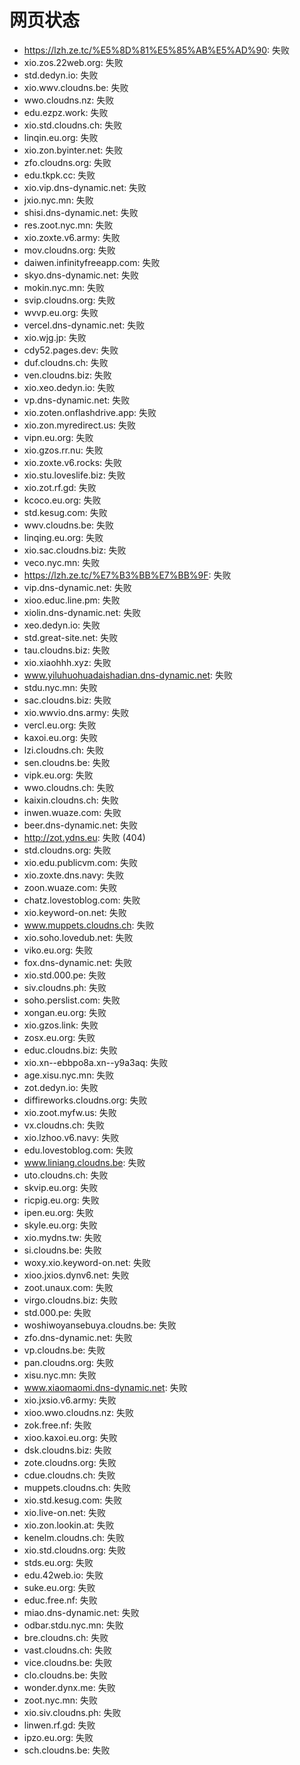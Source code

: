 # 网页状态
- https://lzh.ze.tc/%E5%8D%81%E5%85%AB%E5%AD%90: 失败
- xio.zos.22web.org: 失败
- std.dedyn.io: 失败
- xio.wwv.cloudns.be: 失败
- wwo.cloudns.nz: 失败
- edu.ezpz.work: 失败
- xio.std.cloudns.ch: 失败
- linqin.eu.org: 失败
- xio.zon.byinter.net: 失败
- zfo.cloudns.org: 失败
- edu.tkpk.cc: 失败
- xio.vip.dns-dynamic.net: 失败
- jxio.nyc.mn: 失败
- shisi.dns-dynamic.net: 失败
- res.zoot.nyc.mn: 失败
- xio.zoxte.v6.army: 失败
- mov.cloudns.org: 失败
- daiwen.infinityfreeapp.com: 失败
- skyo.dns-dynamic.net: 失败
- mokin.nyc.mn: 失败
- svip.cloudns.org: 失败
- wvvp.eu.org: 失败
- vercel.dns-dynamic.net: 失败
- xio.wjg.jp: 失败
- cdy52.pages.dev: 失败
- duf.cloudns.ch: 失败
- ven.cloudns.biz: 失败
- xio.xeo.dedyn.io: 失败
- vp.dns-dynamic.net: 失败
- xio.zoten.onflashdrive.app: 失败
- xio.zon.myredirect.us: 失败
- vipn.eu.org: 失败
- xio.gzos.rr.nu: 失败
- xio.zoxte.v6.rocks: 失败
- xio.stu.loveslife.biz: 失败
- xio.zot.rf.gd: 失败
- kcoco.eu.org: 失败
- std.kesug.com: 失败
- wwv.cloudns.be: 失败
- linqing.eu.org: 失败
- xio.sac.cloudns.biz: 失败
- veco.nyc.mn: 失败
- https://lzh.ze.tc/%E7%B3%BB%E7%BB%9F: 失败
- vip.dns-dynamic.net: 失败
- xioo.educ.line.pm: 失败
- xiolin.dns-dynamic.net: 失败
- xeo.dedyn.io: 失败
- std.great-site.net: 失败
- tau.cloudns.biz: 失败
- xio.xiaohhh.xyz: 失败
- www.yiluhuohuadaishadian.dns-dynamic.net: 失败
- stdu.nyc.mn: 失败
- sac.cloudns.biz: 失败
- xio.wwvio.dns.army: 失败
- vercl.eu.org: 失败
- kaxoi.eu.org: 失败
- lzi.cloudns.ch: 失败
- sen.cloudns.be: 失败
- vipk.eu.org: 失败
- wwo.cloudns.ch: 失败
- kaixin.cloudns.ch: 失败
- inwen.wuaze.com: 失败
- beer.dns-dynamic.net: 失败
- http://zot.ydns.eu: 失败 (404)
- std.cloudns.org: 失败
- xio.edu.publicvm.com: 失败
- xio.zoxte.dns.navy: 失败
- zoon.wuaze.com: 失败
- chatz.lovestoblog.com: 失败
- xio.keyword-on.net: 失败
- www.muppets.cloudns.ch: 失败
- xio.soho.lovedub.net: 失败
- viko.eu.org: 失败
- fox.dns-dynamic.net: 失败
- xio.std.000.pe: 失败
- siv.cloudns.ph: 失败
- soho.perslist.com: 失败
- xongan.eu.org: 失败
- xio.gzos.link: 失败
- zosx.eu.org: 失败
- educ.cloudns.biz: 失败
- xio.xn--ebbpo8a.xn--y9a3aq: 失败
- age.xisu.nyc.mn: 失败
- zot.dedyn.io: 失败
- diffireworks.cloudns.org: 失败
- xio.zoot.myfw.us: 失败
- vx.cloudns.ch: 失败
- xio.lzhoo.v6.navy: 失败
- edu.lovestoblog.com: 失败
- www.liniang.cloudns.be: 失败
- uto.cloudns.ch: 失败
- skvip.eu.org: 失败
- ricpig.eu.org: 失败
- ipen.eu.org: 失败
- skyle.eu.org: 失败
- xio.mydns.tw: 失败
- si.cloudns.be: 失败
- woxy.xio.keyword-on.net: 失败
- xioo.jxios.dynv6.net: 失败
- zoot.unaux.com: 失败
- virgo.cloudns.biz: 失败
- std.000.pe: 失败
- woshiwoyansebuya.cloudns.be: 失败
- zfo.dns-dynamic.net: 失败
- vp.cloudns.be: 失败
- pan.cloudns.org: 失败
- xisu.nyc.mn: 失败
- www.xiaomaomi.dns-dynamic.net: 失败
- xio.jxsio.v6.army: 失败
- xioo.wwo.cloudns.nz: 失败
- zok.free.nf: 失败
- xioo.kaxoi.eu.org: 失败
- dsk.cloudns.biz: 失败
- zote.cloudns.org: 失败
- cdue.cloudns.ch: 失败
- muppets.cloudns.ch: 失败
- xio.std.kesug.com: 失败
- xio.live-on.net: 失败
- xio.zon.lookin.at: 失败
- kenelm.cloudns.ch: 失败
- xio.std.cloudns.org: 失败
- stds.eu.org: 失败
- edu.42web.io: 失败
- suke.eu.org: 失败
- educ.free.nf: 失败
- miao.dns-dynamic.net: 失败
- odbar.stdu.nyc.mn: 失败
- bre.cloudns.ch: 失败
- vast.cloudns.ch: 失败
- vice.cloudns.be: 失败
- clo.cloudns.be: 失败
- wonder.dynx.me: 失败
- zoot.nyc.mn: 失败
- xio.siv.cloudns.ph: 失败
- linwen.rf.gd: 失败
- ipzo.eu.org: 失败
- sch.cloudns.be: 失败
